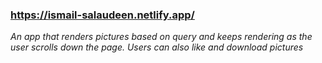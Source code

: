 ### https://ismail-salaudeen.netlify.app/

*An app that renders pictures based on query and keeps rendering as the user scrolls down the page. Users can also like and download pictures*